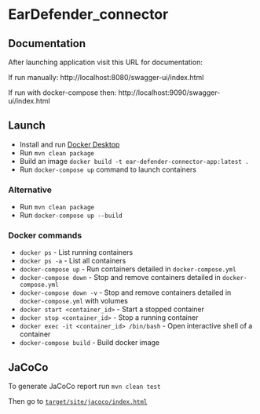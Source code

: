 # EarDefender_connector

## Documentation

After launching application visit this URL for documentation:

If run manually: http://localhost:8080/swagger-ui/index.html

If run with docker-compose then: http://localhost:9090/swagger-ui/index.html


## Launch

- Install and run [Docker Desktop](https://www.docker.com/products/docker-desktop/)
- Run `mvn clean package`
- Build an image `docker build -t ear-defender-connector-app:latest .`
- Run `docker-compose up` command to launch containers

### Alternative
- Run `mvn clean package`
- Run `docker-compose up --build`

### Docker commands

- `docker ps` - List running containers
- `docker ps -a` - List all containers
- `docker-compose up` - Run containers detailed in `docker-compose.yml`
- `docker-compose down` - Stop and remove containers detailed in `docker-compose.yml`
- `docker-compose down -v` - Stop and remove containers detailed in `docker-compose.yml` with volumes
- `docker start <container_id>` - Start a stopped container
- `docker stop <container_id>` - Stop a running container
- `docker exec -it <container_id> /bin/bash` - Open interactive shell of a container
- `docker-compose build` - Build docker image

## JaCoCo

To generate JaCoCo report run `mvn clean test`

Then go to [`target/site/jacoco/index.html`](target/site/jacoco/index.html)